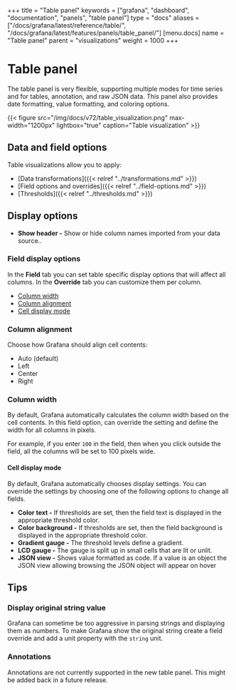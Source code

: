 +++
title = "Table panel"
keywords = ["grafana", "dashboard", "documentation", "panels", "table panel"]
type = "docs"
aliases = ["/docs/grafana/latest/reference/table/", "/docs/grafana/latest/features/panels/table_panel/"]
[menu.docs]
name = "Table panel"
parent = "visualizations"
weight = 1000
+++

# Table panel

The table panel is very flexible, supporting multiple modes for time series and for tables, annotation, and raw JSON data. This panel also provides date formatting, value formatting, and coloring options.

{{< figure src="/img/docs/v72/table_visualization.png" max-width="1200px" lightbox="true" caption="Table visualization" >}}

## Data and field options

Table visualizations allow you to apply:

- [Data transformations]({{< relref "../transformations.md" >}})
- [Field options and overrides]({{< relref "../field-options.md" >}})
- [Thresholds]({{< relref "../thresholds.md" >}})

## Display options

- **Show header -** Show or hide column names imported from your data source..

### Field display options

In the **Field** tab you can set table specific display options that will affect all columns. In the **Override** tab you can customize them per column.

- [Column width](#column-width)
- [Column alignment](#column-alignment)
- [Cell display mode](#cell-display-mode)

### Column alignment

Choose how Grafana should align cell contents:

- Auto (default)
- Left
- Center
- Right

### Column width

By default, Grafana automatically calculates the column width based on the cell contents. In this field option, can override the setting and define the width for all columns in pixels.

For example, if you enter `100` in the field, then when you click outside the field, all the columns will be set to 100 pixels wide.

#### Cell display mode

By default, Grafana automatically chooses display settings. You can override the settings by choosing one of the following options to change all fields.

- **Color text -** If thresholds are set, then the field text is displayed in the appropriate threshold color.
- **Color background -** If thresholds are set, then the field background is displayed in the appropriate threshold color.
- **Gradient gauge -** The threshold levels define a gradient.
- **LCD gauge -** The gauge is split up in small cells that are lit or unlit.
- **JSON view -** Shows value formatted as code. If a value is an object the JSON view allowing browsing the JSON object will appear on hover

## Tips

### Display original string value

Grafana can sometime be too aggressive in parsing strings and displaying them as numbers. To make Grafana show the original
string create a field override and add a unit property with the `string` unit.

### Annotations

Annotations are not currently supported in the new table panel. This might be added back in a future release.
